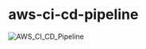 # aws-ci-cd-pipeline

![AWS_CI_CD_Pipeline](https://github.com/KimJinung/aws-ci-cd-pipeline/assets/111354195/ade111e4-7cec-4284-9814-150256bf34eb)


